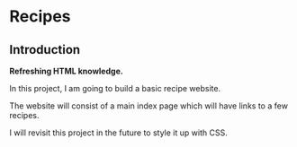 <h1>Recipes</h1>

<h2>Introduction</h2>
<p><strong>Refreshing HTML knowledge.</strong></p>

<p>In this project, I am going to build a basic recipe website.</p>

<p>The website will consist of a main index page which will have links to a few recipes.</p>

<p>I will revisit this project in the future to style it up with CSS.</p>